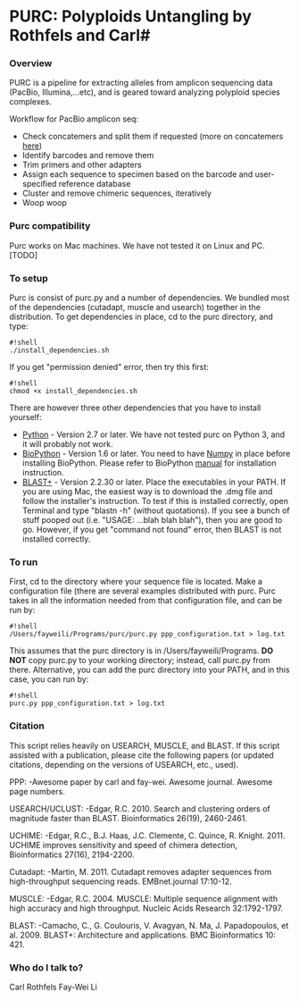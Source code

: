 # PURC: Polyploids Untangling by Rothfels and Carl#

### Overview ###
PURC is a pipeline for extracting alleles from amplicon sequencing data (PacBio, Illumina,...etc), and is geared toward analyzing polyploid species complexes. 

Workflow for PacBio amplicon seq:

* Check concatemers and split them if requested (more on concatemers [here](https://github.com/PacificBiosciences/cDNA_primer/wiki/Artificial-concatemers,-PCR-chimeras,-and-fusion-genes))
* Identify barcodes and remove them
* Trim primers and other adapters
* Assign each sequence to specimen based on the barcode and user-specified reference database
* Cluster and remove chimeric sequences, iteratively
* Woop woop

### Purc compatibility ###
Purc works on Mac machines. We have not tested it on Linux and PC. [TODO]

### To setup ###
Purc is consist of purc.py and a number of dependencies. We bundled most of the dependencies (cutadapt, muscle and usearch) together in the distribution. To get dependencies in place, cd to the purc directory, and type: 
```
#!shell
./install_dependencies.sh
```
If you get "permission denied" error, then try this first:
```
#!shell
chmod +x install_dependencies.sh
```

There are however three other dependencies that you have to install yourself:

* [Python](https://www.python.org) - Version 2.7 or later. We have not tested purc on Python 3, and it will probably not work.
* [BioPython](http://biopython.org/wiki/Main_Page) - Version 1.6 or later. You need to have [Numpy](http://www.numpy.org) in place before installing BioPython. Please refer to BioPython [manual](http://biopython.org/DIST/docs/install/Installation.htmlall/Installation.html) for installation instruction.
* [BLAST+](http://blast.ncbi.nlm.nih.gov/Blast.cgi?PAGE_TYPE=BlastDocs&DOC_TYPE=Download) - Version 2.2.30 or later. Place the executables in your PATH. If you are using Mac, the easiest way is to download the .dmg file and follow the installer's instruction. To test if this is installed correctly, open Terminal and type "blastn -h" (without quotations). If you see a bunch of stuff pooped out (i.e. "USAGE: ...blah blah blah"), then you are good to go. However, if you get "command not found" error, then BLAST is not installed correctly.  


### To run ###
First, cd to the directory where your sequence file is located. Make a configuration file (there are several examples distributed with purc. Purc takes in all the information needed from that configuration file, and can be run by: 
```
#!shell
/Users/fayweili/Programs/purc/purc.py ppp_configuration.txt > log.txt
```
This assumes that the purc directory is in /Users/fayweili/Programs. **DO NOT** copy purc.py to your working directory; instead, call purc.py from there. Alternative, you can add the purc directory into your PATH, and in this case, you can run by: 
```
#!shell
purc.py ppp_configuration.txt > log.txt
```

### Citation ###

This script relies heavily on USEARCH, MUSCLE, and BLAST.
If this script assisted with a publication, please cite the following papers
(or updated citations, depending on the versions of USEARCH, etc., used).

PPP: 
-Awesome paper by carl and fay-wei. Awesome journal. Awesome page numbers.

USEARCH/UCLUST: 
-Edgar, R.C. 2010. Search and clustering orders of magnitude faster than BLAST. 
Bioinformatics 26(19), 2460-2461.

UCHIME:
-Edgar, R.C., B.J. Haas, J.C. Clemente, C. Quince, R. Knight. 2011. 
UCHIME improves sensitivity and speed of chimera detection, Bioinformatics 27(16), 2194-2200.

Cutadapt:
-Martin, M. 2011. Cutadapt removes adapter sequences from high-throughput sequencing reads. 
EMBnet.journal 17:10-12.

MUSCLE:
-Edgar, R.C. 2004. MUSCLE: Multiple sequence alignment with high accuracy and high throughput. 
Nucleic Acids Research 32:1792-1797.

BLAST: 
-Camacho, C., G. Coulouris, V. Avagyan, N. Ma, J. Papadopoulos, et al. 2009. 
BLAST+: Architecture and applications. BMC Bioinformatics 10: 421.

### Who do I talk to? ###

Carl Rothfels
Fay-Wei Li